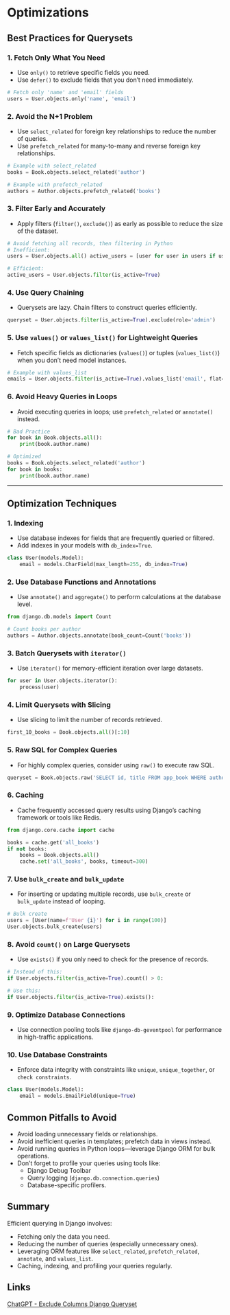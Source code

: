 # Optimizations

## Best Practices for Querysets

### 1. Fetch Only What You Need
    
- Use `only()` to retrieve specific fields you need.
- Use `defer()` to exclude fields that you don’t need immediately.

```python
# Fetch only 'name' and 'email' fields
users = User.objects.only('name', 'email')
```

### 2. Avoid the N+1 Problem

- Use `select_related` for foreign key relationships to reduce the number of queries.
- Use `prefetch_related` for many-to-many and reverse foreign key relationships.

```python
# Example with select_related
books = Book.objects.select_related('author')  

# Example with prefetch_related
authors = Author.objects.prefetch_related('books')
```

### 3. Filter Early and Accurately

- Apply filters (`filter()`, `exclude()`) as early as possible to reduce the size of the dataset.

```python
# Avoid fetching all records, then filtering in Python
# Inefficient:
users = User.objects.all() active_users = [user for user in users if user.is_active]

# Efficient:
active_users = User.objects.filter(is_active=True)
```

### 4. Use Query Chaining

- Querysets are lazy. Chain filters to construct queries efficiently.

```python
queryset = User.objects.filter(is_active=True).exclude(role='admin')
```

### 5. Use `values()` or `values_list()` for Lightweight Queries

- Fetch specific fields as dictionaries (`values()`) or tuples (`values_list()`) when you don’t need model instances.

```python
# Example with values_list
emails = User.objects.filter(is_active=True).values_list('email', flat=True)
```

### 6. Avoid Heavy Queries in Loops

- Avoid executing queries in loops; use `prefetch_related` or `annotate()` instead.

```python
# Bad Practice
for book in Book.objects.all():
    print(book.author.name)

# Optimized
books = Book.objects.select_related('author')
for book in books:
    print(book.author.name)
```


---

## Optimization Techniques

### 1. Indexing

- Use database indexes for fields that are frequently queried or filtered.
- Add indexes in your models with `db_index=True`.

```python
class User(models.Model):
    email = models.CharField(max_length=255, db_index=True)
```

### 2. Use Database Functions and Annotations

- Use `annotate()` and `aggregate()` to perform calculations at the database level.

```python
from django.db.models import Count

# Count books per author
authors = Author.objects.annotate(book_count=Count('books'))
```

### 3. Batch Querysets with `iterator()`

- Use `iterator()` for memory-efficient iteration over large datasets.

```python
for user in User.objects.iterator():
    process(user)
```

### 4. Limit Querysets with Slicing

- Use slicing to limit the number of records retrieved.

```python
first_10_books = Book.objects.all()[:10]
```

### 5. Raw SQL for Complex Queries

- For highly complex queries, consider using `raw()` to execute raw SQL.

```python
queryset = Book.objects.raw('SELECT id, title FROM app_book WHERE author_id = %s', [author_id])
```

### 6. Caching

- Cache frequently accessed query results using Django’s caching framework or tools like Redis.

```python
from django.core.cache import cache

books = cache.get('all_books')
if not books:
    books = Book.objects.all()
    cache.set('all_books', books, timeout=300)
```

### 7. Use `bulk_create` and `bulk_update`

- For inserting or updating multiple records, use `bulk_create` or `bulk_update` instead of looping.

```python
# Bulk create
users = [User(name=f'User {i}') for i in range(100)]
User.objects.bulk_create(users)
```

### 8. Avoid `count()` on Large Querysets

- Use `exists()` if you only need to check for the presence of records.

```python
# Instead of this:
if User.objects.filter(is_active=True).count() > 0:

# Use this:
if User.objects.filter(is_active=True).exists():
```

### 9. Optimize Database Connections

- Use connection pooling tools like `django-db-geventpool` for performance in high-traffic applications.

### 10. Use Database Constraints

- Enforce data integrity with constraints like `unique`, `unique_together`, or `check constraints`.

```python
class User(models.Model):
    email = models.EmailField(unique=True)
```

## Common Pitfalls to Avoid

- Avoid loading unnecessary fields or relationships.
- Avoid inefficient queries in templates; prefetch data in views instead.
- Avoid running queries in Python loops—leverage Django ORM for bulk operations.
- Don’t forget to profile your queries using tools like:
    - Django Debug Toolbar
    - Query logging (`django.db.connection.queries`)
    - Database-specific profilers.

## Summary

Efficient querying in Django involves:

- Fetching only the data you need.
- Reducing the number of queries (especially unnecessary ones).
- Leveraging ORM features like `select_related`, `prefetch_related`, `annotate`, and `values_list`.
- Caching, indexing, and profiling your queries regularly.

## Links

[ChatGPT - Exclude Columns Django Queryset](https://chatgpt.com/share/673ee089-3d00-8005-b0ed-43473870060f)
